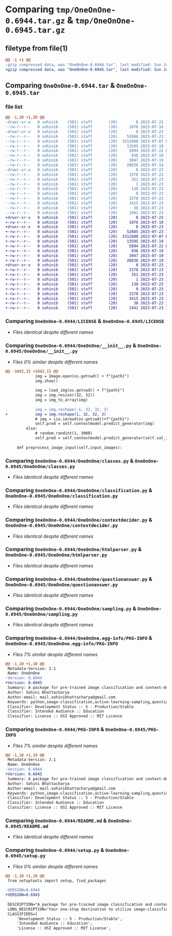 # Comparing `tmp/OneOnOne-0.6944.tar.gz` & `tmp/OneOnOne-0.6945.tar.gz`

## filetype from file(1)

```diff
@@ -1 +1 @@
-gzip compressed data, was "OneOnOne-0.6944.tar", last modified: Sun Jul 23 18:37:25 2023, max compression
+gzip compressed data, was "OneOnOne-0.6945.tar", last modified: Sun Jul 23 18:46:33 2023, max compression
```

## Comparing `OneOnOne-0.6944.tar` & `OneOnOne-0.6945.tar`

### file list

```diff
@@ -1,20 +1,20 @@
-drwxr-xr-x   0 sohinib    (501) staff       (20)        0 2023-07-23 18:37:25.834403 OneOnOne-0.6944/
--rw-r--r--   0 sohinib    (501) staff       (20)     1076 2023-07-10 14:29:42.000000 OneOnOne-0.6944/LICENSE
-drwxr-xr-x   0 sohinib    (501) staff       (20)        0 2023-07-23 18:37:25.827808 OneOnOne-0.6944/OneOnOne/
--rw-r--r--   0 sohinib    (501) staff       (20)    52686 2023-07-23 18:37:20.000000 OneOnOne-0.6944/OneOnOne/__init__.py
--rw-r--r--   0 sohinib    (501) staff       (20)  3312680 2023-07-07 06:05:06.000000 OneOnOne-0.6944/OneOnOne/classes.py
--rw-r--r--   0 sohinib    (501) staff       (20)    13595 2023-07-19 15:12:53.000000 OneOnOne-0.6944/OneOnOne/classification.py
--rw-r--r--   0 sohinib    (501) staff       (20)     5894 2023-07-22 03:02:07.000000 OneOnOne-0.6944/OneOnOne/contextdecider.py
--rw-r--r--   0 sohinib    (501) staff       (20)      936 2023-07-19 15:12:54.000000 OneOnOne-0.6944/OneOnOne/htmlparser.py
--rw-r--r--   0 sohinib    (501) staff       (20)     3047 2023-07-19 17:26:04.000000 OneOnOne-0.6944/OneOnOne/questionanswer.py
--rw-r--r--   0 sohinib    (501) staff       (20)    20836 2023-07-19 15:12:54.000000 OneOnOne-0.6944/OneOnOne/sampling.py
-drwxr-xr-x   0 sohinib    (501) staff       (20)        0 2023-07-23 18:37:25.833207 OneOnOne-0.6944/OneOnOne.egg-info/
--rw-r--r--   0 sohinib    (501) staff       (20)     1578 2023-07-23 18:37:25.000000 OneOnOne-0.6944/OneOnOne.egg-info/PKG-INFO
--rw-r--r--   0 sohinib    (501) staff       (20)      351 2023-07-23 18:37:25.000000 OneOnOne-0.6944/OneOnOne.egg-info/SOURCES.txt
--rw-r--r--   0 sohinib    (501) staff       (20)        1 2023-07-23 18:37:25.000000 OneOnOne-0.6944/OneOnOne.egg-info/dependency_links.txt
--rw-r--r--   0 sohinib    (501) staff       (20)      139 2023-07-23 18:37:25.000000 OneOnOne-0.6944/OneOnOne.egg-info/requires.txt
--rw-r--r--   0 sohinib    (501) staff       (20)        9 2023-07-23 18:37:25.000000 OneOnOne-0.6944/OneOnOne.egg-info/top_level.txt
--rw-r--r--   0 sohinib    (501) staff       (20)     1578 2023-07-23 18:37:25.833722 OneOnOne-0.6944/PKG-INFO
--rw-r--r--   0 sohinib    (501) staff       (20)     3415 2023-07-23 18:35:25.000000 OneOnOne-0.6944/README.md
--rw-r--r--   0 sohinib    (501) staff       (20)       38 2023-07-23 18:37:25.834606 OneOnOne-0.6944/setup.cfg
--rw-r--r--   0 sohinib    (501) staff       (20)     1941 2023-07-23 18:37:20.000000 OneOnOne-0.6944/setup.py
+drwxr-xr-x   0 sohinib    (501) staff       (20)        0 2023-07-23 18:46:33.673183 OneOnOne-0.6945/
+-rw-r--r--   0 sohinib    (501) staff       (20)     1076 2023-07-10 14:29:42.000000 OneOnOne-0.6945/LICENSE
+drwxr-xr-x   0 sohinib    (501) staff       (20)        0 2023-07-23 18:46:33.667360 OneOnOne-0.6945/OneOnOne/
+-rw-r--r--   0 sohinib    (501) staff       (20)    52685 2023-07-23 18:46:21.000000 OneOnOne-0.6945/OneOnOne/__init__.py
+-rw-r--r--   0 sohinib    (501) staff       (20)  3312680 2023-07-07 06:05:06.000000 OneOnOne-0.6945/OneOnOne/classes.py
+-rw-r--r--   0 sohinib    (501) staff       (20)    13595 2023-07-19 15:12:53.000000 OneOnOne-0.6945/OneOnOne/classification.py
+-rw-r--r--   0 sohinib    (501) staff       (20)     5894 2023-07-22 03:02:07.000000 OneOnOne-0.6945/OneOnOne/contextdecider.py
+-rw-r--r--   0 sohinib    (501) staff       (20)      936 2023-07-19 15:12:54.000000 OneOnOne-0.6945/OneOnOne/htmlparser.py
+-rw-r--r--   0 sohinib    (501) staff       (20)     3047 2023-07-19 17:26:04.000000 OneOnOne-0.6945/OneOnOne/questionanswer.py
+-rw-r--r--   0 sohinib    (501) staff       (20)    20836 2023-07-19 15:12:54.000000 OneOnOne-0.6945/OneOnOne/sampling.py
+drwxr-xr-x   0 sohinib    (501) staff       (20)        0 2023-07-23 18:46:33.672173 OneOnOne-0.6945/OneOnOne.egg-info/
+-rw-r--r--   0 sohinib    (501) staff       (20)     1578 2023-07-23 18:46:33.000000 OneOnOne-0.6945/OneOnOne.egg-info/PKG-INFO
+-rw-r--r--   0 sohinib    (501) staff       (20)      351 2023-07-23 18:46:33.000000 OneOnOne-0.6945/OneOnOne.egg-info/SOURCES.txt
+-rw-r--r--   0 sohinib    (501) staff       (20)        1 2023-07-23 18:46:33.000000 OneOnOne-0.6945/OneOnOne.egg-info/dependency_links.txt
+-rw-r--r--   0 sohinib    (501) staff       (20)      139 2023-07-23 18:46:33.000000 OneOnOne-0.6945/OneOnOne.egg-info/requires.txt
+-rw-r--r--   0 sohinib    (501) staff       (20)        9 2023-07-23 18:46:33.000000 OneOnOne-0.6945/OneOnOne.egg-info/top_level.txt
+-rw-r--r--   0 sohinib    (501) staff       (20)     1578 2023-07-23 18:46:33.672706 OneOnOne-0.6945/PKG-INFO
+-rw-r--r--   0 sohinib    (501) staff       (20)     3415 2023-07-23 18:35:25.000000 OneOnOne-0.6945/README.md
+-rw-r--r--   0 sohinib    (501) staff       (20)       38 2023-07-23 18:46:33.673322 OneOnOne-0.6945/setup.cfg
+-rw-r--r--   0 sohinib    (501) staff       (20)     1941 2023-07-23 18:46:25.000000 OneOnOne-0.6945/setup.py
```

### Comparing `OneOnOne-0.6944/LICENSE` & `OneOnOne-0.6945/LICENSE`

 * *Files identical despite different names*

### Comparing `OneOnOne-0.6944/OneOnOne/__init__.py` & `OneOnOne-0.6945/OneOnOne/__init__.py`

 * *Files 0% similar despite different names*

```diff
@@ -1042,15 +1042,15 @@
             img = Image.open(os.getcwd() + f"{path}")
             img.show()
 
             img = load_img(os.getcwd() + f"{path}")
             img = img.resize((32, 32))
             img = img_to_array(img)
 
-            img = img.reshape(-1, 32, 32, 3)
+            img = img.reshape(1, 32, 32, 3)
             # img = iio.imread(os.getcwd()+f"{path}")
             self.pred = self.contextmodel.predict_generator(img)
         else:
             # random.randint(1, 3000)
             self.pred = self.contextmodel.predict_generator(self.val_it, random.randint(1, 16))
 
     def preprocess_image_input(self,input_images):
```

### Comparing `OneOnOne-0.6944/OneOnOne/classes.py` & `OneOnOne-0.6945/OneOnOne/classes.py`

 * *Files identical despite different names*

### Comparing `OneOnOne-0.6944/OneOnOne/classification.py` & `OneOnOne-0.6945/OneOnOne/classification.py`

 * *Files identical despite different names*

### Comparing `OneOnOne-0.6944/OneOnOne/contextdecider.py` & `OneOnOne-0.6945/OneOnOne/contextdecider.py`

 * *Files identical despite different names*

### Comparing `OneOnOne-0.6944/OneOnOne/htmlparser.py` & `OneOnOne-0.6945/OneOnOne/htmlparser.py`

 * *Files identical despite different names*

### Comparing `OneOnOne-0.6944/OneOnOne/questionanswer.py` & `OneOnOne-0.6945/OneOnOne/questionanswer.py`

 * *Files identical despite different names*

### Comparing `OneOnOne-0.6944/OneOnOne/sampling.py` & `OneOnOne-0.6945/OneOnOne/sampling.py`

 * *Files identical despite different names*

### Comparing `OneOnOne-0.6944/OneOnOne.egg-info/PKG-INFO` & `OneOnOne-0.6945/OneOnOne.egg-info/PKG-INFO`

 * *Files 7% similar despite different names*

```diff
@@ -1,10 +1,10 @@
 Metadata-Version: 2.1
 Name: OneOnOne
-Version: 0.6944
+Version: 0.6945
 Summary: A package for pre-trained image classification and context-decider for question-answering chatbots.
 Author: Sohini Bhattacharya
 Author-email: mail.sohinibhattacharya@gmail.com
 Keywords: python,image-classification,active-learning-sampling,question-answering,pre-trained models,tiny-image-net,cifar10
 Classifier: Development Status :: 5 - Production/Stable
 Classifier: Intended Audience :: Education
 Classifier: License :: OSI Approved :: MIT License
```

### Comparing `OneOnOne-0.6944/PKG-INFO` & `OneOnOne-0.6945/PKG-INFO`

 * *Files 7% similar despite different names*

```diff
@@ -1,10 +1,10 @@
 Metadata-Version: 2.1
 Name: OneOnOne
-Version: 0.6944
+Version: 0.6945
 Summary: A package for pre-trained image classification and context-decider for question-answering chatbots.
 Author: Sohini Bhattacharya
 Author-email: mail.sohinibhattacharya@gmail.com
 Keywords: python,image-classification,active-learning-sampling,question-answering,pre-trained models,tiny-image-net,cifar10
 Classifier: Development Status :: 5 - Production/Stable
 Classifier: Intended Audience :: Education
 Classifier: License :: OSI Approved :: MIT License
```

### Comparing `OneOnOne-0.6944/README.md` & `OneOnOne-0.6945/README.md`

 * *Files identical despite different names*

### Comparing `OneOnOne-0.6944/setup.py` & `OneOnOne-0.6945/setup.py`

 * *Files 0% similar despite different names*

```diff
@@ -1,10 +1,10 @@
 from setuptools import setup, find_packages
 
-VERSION=0.6944
+VERSION=0.6945
 
 DESCRIPTION="A package for pre-trained image classification and context-decider for question-answering chatbots."
 LONG_DESCRIPTION="Your one-stop destination to utilize image-classification models with just one line of code. A library meant to simplify your life by providing you with pre-trained models like ResNet50, EfficientNetVB6, VGG19, etc. You can simply opt for training your own models from scratch by just tweaking a few values. If you want to try popular active-learning sampling methods on image classification, no need to worry! This library has got you covered. Along with that for simple-bridging and basic into NLP, we have context-deciders, HTML parsers and simple chatbot object classes, to create an interface similar to Google Lens. You input an image or item that you are curious about and you can ask one-on-one questions from the chatbot. This is made possible by using the tiny imagenet dataset. This library is being actively updated and new features are being added frequently. New datasets and pre-trained models will be updated soon. Feel free to share your feedback! I would really appreciate it!"
 CLASSIFIERS=[
     'Development Status :: 5 - Production/Stable',
     'Intended Audience :: Education',
     'License :: OSI Approved :: MIT License',
```

